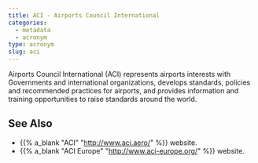 ```yaml
---
title: ACI - Airports Council International
categories:
  - metadata
  - acronym
type: acronym
slug: aci
---
```


Airports Council International (ACI) represents airports interests with Governments and
international organizations, develops standards, policies and recommended practices
for airports, and provides information and training opportunities to raise standards
around the world.


## See Also

* {{% a_blank "ACI" "http://www.aci.aero/" %}} website.
* {{% a_blank "ACI Europe" "http://www.aci-europe.org/" %}} website.
